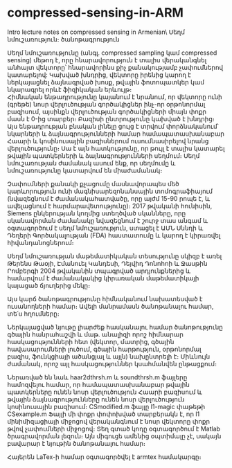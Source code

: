 # compressed-sensing-in-ARM
Intro lecture notes on compressed sensing in Armenian\ Սեղմ նմուշառություն։ ծանոթագրություն

Սեղմ նմուշառությունը (անգլ․   compressed sampling կամ compressed sensing) մեթոդ է, որը հնարավորություն է տալիս
վերականգնել անհայտ վեկտորը՝ հնարավորինս քիչ քանակությամբ չափումներով կատարելով: Կախված խնդրից, վեկտորը 
իրենից կարող է ներկայացնել ձայնագրված խոսք, թվային ֆոտոպատկեր կամ նկարագրել որևէ ֆիզիկական երևույթ։  
Հիմնական ենթադրությունը կայանում է նրանում, որ  վեկտորը ունի (գրեթե) նոսր վերլուծության գործակիցներ ինչ-որ 
օրթոնորմալ բազիսում,  այսինքն վերլուծության գործակիցների միայն փոքր մասն է 0-ից տարբեր։ Բազիսի ընտրությունը 
կախված է խնդրից։ Այս ենթադրության բնական լինելը ցույց է տրվում փորձնականում՝ նկարների և ձայնագրությունների համար
համապատասխանաբար Հաարի և կոսինուսային բազիսներում ուսումնասիրելով նրանց վերլուծությունը։ Սա է այն հատկությունը, 
որ թույլ է տալիս կատարել թվային պատկերների և ձայնագրությունների  սեղմում։ Սեղմ նմուշառության ժամանակ ասում ենք, 
որ սեղմումը և նմուշառությունը կատարվում են միաժամանակ։ 

Չափումների քանակի քչացումը մասնավորապես մեծ կարևորություն ունի մագնիսարեզոնանսային տոմոգրաֆիայում 
(նվազեցնում է  ժամանակահատվածը, որը այժմ 15-90 րոպե է, և ավելացնում է հարմարավետությունը)։ 
2017 թվականի հունիսին, Siemens ընկերության կողմից ստեղծված սկանները, որը սկանավորման 
ժամանակը նվազեցնում է շուրջ տաս անգամ և  օգտագործում է սեղմ նմուշառություն, ստացել է ԱՄՆ Սննդի և 
Դեղերի Գործակալության (FDA) հաստատումը և կարող է կիրառվել հիվանդանոցներում։ 

Սեղմ նմուշառության մաթեմատիկական տեսությունը սկիզբ է առել Թերենս Թաօյի, Էմանուել Կանդեսի, Դեյվիդ Դոնոհոի և Ջասթին Րոմբերգի 2004 թվականին տպագրված արդյունքներից և  համարվում է ժամանակակից կիրառական մաթեմատիկայի կայացած ճյուղերից մեկը։

Այս կարճ ծանոթագրությունը հիմնականում նախատեսված է ուսանողների համար։ Ավելի մանրամասն ծանոթանալու համար,
տե՛ս հղումները։


Ներկայացված նյութը լիարժեք հասկանալու համար ծանոթությունը գծային հանրահաշվի և մաթ․ անալիզի որոշ հիմնարար 
հասկացությունների հետ (վեկտոր, մատրից, գծային հավասարումների լուծում, գծային հարթություն, օրթոնորմալ բազիս, 
ֆունկցիայի ածանցյալ և այլն) նախընտրելի է։ Միևնույն ժամանակ, որոշ այլ հասկացություններ կսահմանվեն ընթացքում։


 Ներառված են նաև haar2dthrsh.m և soundthrsh.m ֆայլերը համոզվելու համար, որ համապատասխանաբար թվային պատկերները ունեն նոսր վերլուծություն Հաարի բազիսում և թվային ձայնագրությունները ունեն նոսր վերլուծություն կոսինուսային բազիսում։  CSmodified.m ֆայլը l1-magic փաթեթի CSexample.m Ֆայլի մի փոքր փոփոխված տարբերակն է, որ l1 մինիմիզացիայի միջոցով վերականգնում է նոսր վեկտորը փոքր թվով չափումների միջոցով։ Տեղ գտած կոդը օգտագործում է  Matlab ծրագրավորման լեզուն։ Այն միգուցե ամենից օպտիմալը չէ, սակայն բավարար է նյութին ծանոթանալու համար։

Հայերեն LaTex-ի համար օգտագործվել է armtex  համակարգը։ 
